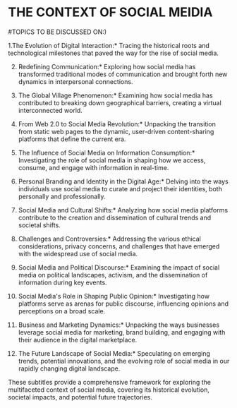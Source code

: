   # THE CONTEXT OF SOCIAL MEIDIA 
#TOPICS TO BE DISCUSSED ON:)  

1.The Evolution of Digital Interaction:*
   Tracing the historical roots and technological milestones that paved the way for the rise of social media.

2. Redefining Communication:*
   Exploring how social media has transformed traditional modes of communication and brought forth new dynamics in interpersonal connections.

3. The Global Village Phenomenon:*
   Examining how social media has contributed to breaking down geographical barriers, creating a virtual interconnected world.

4. From Web 2.0 to Social Media Revolution:*
   Unpacking the transition from static web pages to the dynamic, user-driven content-sharing platforms that define the current era.

5. The Influence of Social Media on Information Consumption:*
   Investigating the role of social media in shaping how we access, consume, and engage with information in real-time.

6. Personal Branding and Identity in the Digital Age:*
   Delving into the ways individuals use social media to curate and project their identities, both personally and professionally.

7. Social Media and Cultural Shifts:*
   Analyzing how social media platforms contribute to the creation and dissemination of cultural trends and societal shifts.

8. Challenges and Controversies:*
   Addressing the various ethical considerations, privacy concerns, and challenges that have emerged with the widespread use of social media.

9. Social Media and Political Discourse:*
   Examining the impact of social media on political landscapes, activism, and the dissemination of information during key events.

10. Social Media's Role in Shaping Public Opinion:*
    Investigating how platforms serve as arenas for public discourse, influencing opinions and perceptions on a broad scale.

11. Business and Marketing Dynamics:*
    Unpacking the ways businesses leverage social media for marketing, brand building, and engaging with their audience in the digital marketplace.

12. The Future Landscape of Social Media:*
    Speculating on emerging trends, potential innovations, and the evolving role of social media in our rapidly changing digital landscape.

These subtitles provide a comprehensive framework for exploring the multifaceted context of social media, covering its historical evolution, societal impacts, and potential future trajectories.

